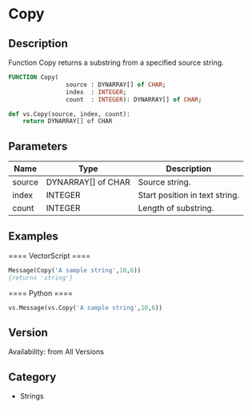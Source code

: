 # Copy

## Description
Function Copy returns a substring from a specified source string.

```pascal
FUNCTION Copy(
				source : DYNARRAY[] of CHAR;
				index  : INTEGER;
				count  : INTEGER): DYNARRAY[] of CHAR;
```

```python
def vs.Copy(source, index, count):
    return DYNARRAY[] of CHAR
```

## Parameters
|Name|Type|Description|
|---|---|---|
|source|DYNARRAY[] of CHAR|Source string.|
|index|INTEGER|Start position in text string.|
|count|INTEGER|Length of substring.|

## Examples
==== VectorScript ====
```pascal
Message(Copy('A sample string',10,6))
{returns 'string'}
```
==== Python ====
```python
vs.Message(vs.Copy('A sample string',10,6))
```

## Version
Availability: from All Versions

## Category
* Strings

